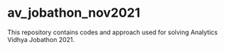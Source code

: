 # av_jobathon_nov2021
This repository contains codes and approach used for solving Analytics Vidhya Jobathon 2021.
